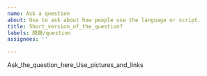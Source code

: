 ```yaml
---
name: Ask a question
about: Use to ask about how people use the language or script.
title: Short_version_of_the_question?
labels: 問題/question
assignees: ''

---
```


Ask_the_question_here_Use_pictures_and_links
